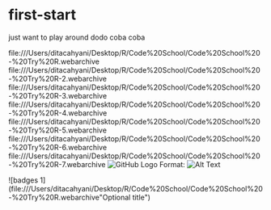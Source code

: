 # first-start
just want to play around
dodo
coba coba

file:///Users/ditacahyani/Desktop/R/Code%20School/Code%20School%20-%20Try%20R.webarchive
file:///Users/ditacahyani/Desktop/R/Code%20School/Code%20School%20-%20Try%20R-2.webarchive
file:///Users/ditacahyani/Desktop/R/Code%20School/Code%20School%20-%20Try%20R-3.webarchive
file:///Users/ditacahyani/Desktop/R/Code%20School/Code%20School%20-%20Try%20R-4.webarchive
file:///Users/ditacahyani/Desktop/R/Code%20School/Code%20School%20-%20Try%20R-5.webarchive
file:///Users/ditacahyani/Desktop/R/Code%20School/Code%20School%20-%20Try%20R-6.webarchive
file:///Users/ditacahyani/Desktop/R/Code%20School/Code%20School%20-%20Try%20R-7.webarchive
![GitHub Logo](/images/logo.png)
Format: ![Alt Text](url)

![badges 1](file:///Users/ditacahyani/Desktop/R/Code%20School/Code%20School%20-%20Try%20R.webarchive"Optional title")

